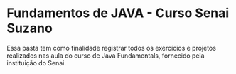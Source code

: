 <h1>Fundamentos de JAVA - Curso Senai Suzano </h1>
<p>Essa pasta tem como finalidade registrar todos os exercícios e projetos realizados nas aula do curso de Java Fundamentals, fornecido pela instituição do Senai. </p>
